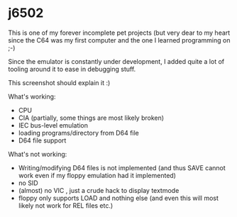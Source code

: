 # j6502

This is one of my forever incomplete pet projects (but very dear to my heart since the C64 was my first computer and the one I learned programming on ;-)

Since the emulator is constantly under development, I added quite a lot of tooling around it to ease in debugging stuff.

This screenshot should explain it :)



What's working:

- CPU
- CIA (partially, some things are most likely broken)
- IEC bus-level emulation 
- loading programs/directory from D64 file
- D64 file support

What's not working:

- Writing/modifying D64 files is not implemented (and thus SAVE cannot work even if my floppy emulation had it implemented)
- no SID
- (almost) no VIC , just a crude hack to display textmode
- floppy only supports LOAD and nothing else (and even this will most likely not work for REL files etc.)
